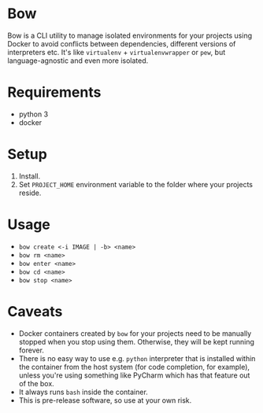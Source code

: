 Bow
===

Bow is a CLI utility to manage isolated environments for your projects using Docker to avoid conflicts between dependencies, different versions of interpreters etc. It's like `virtualenv` + `virtualenvwrapper` or `pew`, but language-agnostic and even more isolated.


Requirements
============

- python 3
- docker


Setup
=====

1. Install.
2. Set `PROJECT_HOME` environment variable to the folder where your projects reside.


Usage
=====

- `bow create <-i IMAGE | -b> <name>`
- `bow rm <name>`
- `bow enter <name>`
- `bow cd <name>`
- `bow stop <name>`


Caveats
=======

- Docker containers created by `bow` for your projects need to be manually stopped when you stop using them. Otherwise, they will be kept running forever.
- There is no easy way to use e.g. `python` interpreter that is installed within the container from the host system (for code completion, for example), unless you're using something like PyCharm which has that feature out of the box.
- It always runs `bash` inside the container.
- This is pre-release software, so use at your own risk.
